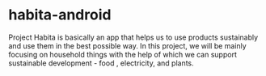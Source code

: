 # habita-android
Project Habita is basically an app that helps us to use products sustainably and use them in the best possible way. In this project, we will be mainly focusing on household things with the help of which we can support sustainable development - food , electricity, and plants.
